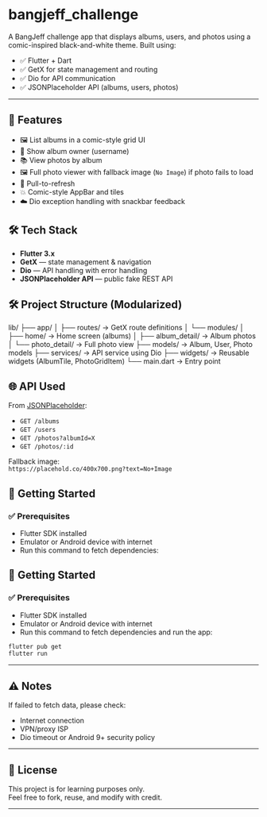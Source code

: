 # bangjeff_challenge

A BangJeff challenge app that displays albums, users, and photos using a comic-inspired black-and-white theme. Built using:

- ✅ Flutter + Dart
- ✅ GetX for state management and routing
- ✅ Dio for API communication
- ✅ JSONPlaceholder API (albums, users, photos)

---

## 🎨 Features

- 🖼️ List albums in a comic-style grid UI
- 👤 Show album owner (username)
- 📚 View photos by album
- 🖼️ Full photo viewer with fallback image (`No Image`) if photo fails to load
- 🔄 Pull-to-refresh
- 💥 Comic-style AppBar and tiles
- ☁️ Dio exception handling with snackbar feedback

## 🛠️ Tech Stack

- **Flutter 3.x**
- **GetX** — state management & navigation
- **Dio** — API handling with error handling
- **JSONPlaceholder API** — public fake REST API

## 🛠️ Project Structure (Modularized)
lib/
├── app/
│   ├── routes/         → GetX route definitions
│   └── modules/
│       ├── home/       → Home screen (albums)
│       ├── album_detail/ → Album photos
│       └── photo_detail/ → Full photo view
├── models/             → Album, User, Photo models
├── services/           → API service using Dio
├── widgets/            → Reusable widgets (AlbumTile, PhotoGridItem)
└── main.dart           → Entry point

## 🌐 API Used

From [JSONPlaceholder](https://jsonplaceholder.typicode.com):

- `GET /albums`
- `GET /users`
- `GET /photos?albumId=X`
- `GET /photos/:id`

Fallback image:  
`https://placehold.co/400x700.png?text=No+Image`

## 🚀 Getting Started

### ✅ Prerequisites

- Flutter SDK installed
- Emulator or Android device with internet
- Run this command to fetch dependencies:

## 🚀 Getting Started

### ✅ Prerequisites

- Flutter SDK installed
- Emulator or Android device with internet
- Run this command to fetch dependencies and run the app:

```bash
flutter pub get
flutter run
```

---

## ⚠️ Notes

If failed to fetch data, please check:

- Internet connection
- VPN/proxy ISP
- Dio timeout or Android 9+ security policy

---

## 📃 License

This project is for learning purposes only.  
Feel free to fork, reuse, and modify with credit.

---